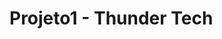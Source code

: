# Projeto1 - Thunder Tech
<p align="center">
<a href= "https://i.imgur.com/3lZrh2y.png" border="0"></a>
</p>
